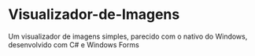 # Visualizador-de-Imagens
Um visualizador de imagens simples, parecido com o nativo do Windows, desenvolvido com C# e Windows Forms
